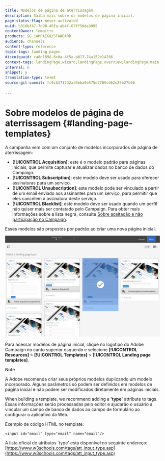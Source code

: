 ```yaml
---
title: Modelos de página de aterrissagem
description: Saiba mais sobre os modelos de página inicial.
page-status-flag: never-activated
uuid: b316bf47-7d98-46fa-ab4f-67ff50de8095
contentOwner: lemaitre
products: SG_CAMPAIGN/STANDARD
audience: channels
content-type: reference
topic-tags: landing-pages
discoiquuid: ca8d1698-6e8a-4f5a-b017-74a152e14286
context-tags: landingPage,wizard;landingPage,overview;landingPage,main
internal: n
snippet: y
translation-type: tm+mt
source-git-commit: fc9c6371732aa0eba9e675d2709cd62c25b27b96

---
```



# Sobre modelos de página de aterrissagem {#landing-page-templates}

A campanha vem com um conjunto de modelos incorporados de página de aterrissagem:

* **[!UICONTROL Acquisition]**: este é o modelo padrão para páginas iniciais, que permite capturar e atualizar dados no banco de dados do Campaign.
* **[!UICONTROL Subscription]**: este modelo deve ser usado para oferecer assinaturas para um serviço.
* **[!UICONTROL Unsubscription]**: este modelo pode ser vinculado a partir de um email enviado aos assinantes para um serviço, para permitir que eles cancelem a assinatura deste serviço.
* **[!UICONTROL Blacklist]**: este modelo deve ser usado quando um perfil não quiser mais ser contatado pelo Campaign. Para obter mais informações sobre a lista negra, consulte [Sobre aceitação e não participação no Campaign](../../audiences/using/about-opt-in-and-opt-out-in-campaign.md).

Esses modelos são propostos por padrão ao criar uma nova página inicial.

![](assets/lp_creation_1.png)

Para acessar modelos de página inicial, clique no logotipo do Adobe Campaign no canto superior esquerdo e selecione **[!UICONTROL Resources]** &gt; **[!UICONTROL Templates]** &gt; **[!UICONTROL Landing page templates]**.

>[!NOTE]
>
>A Adobe recomenda criar seus próprios modelos duplicando um modelo incorporado. Alguns parâmetros só podem ser definidos em modelos de página inicial e não podem ser modificados diretamente em páginas iniciais.

When building a template, we recommend adding a **'type'** attribute to tags. Essas informações serão processadas pelo editor e ajudarão o usuário a vincular um campo de banco de dados ao campo de formulário ao configurar o aplicativo da Web.

Exemplo de código HTML no template:

```
<input id="email" type="email" name="email"/>
```

A lista oficial de atributos 'type' está disponível no seguinte endereço: [https://www.w3schools.com/tags/att_input_type.asp](https://www.w3schools.com/tags/att_input_type.asp)